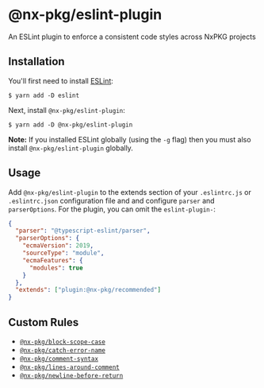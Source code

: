 # @nx-pkg/eslint-plugin

An ESLint plugin to enforce a consistent code styles across NxPKG projects

## Installation

You'll first need to install [ESLint](http://eslint.org):

```
$ yarn add -D eslint
```

Next, install `@nx-pkg/eslint-plugin`:

```
$ yarn add -D @nx-pkg/eslint-plugin
```

**Note:** If you installed ESLint globally (using the `-g` flag) then you must also install `@nx-pkg/eslint-plugin` globally.

## Usage

Add `@nx-pkg/eslint-plugin` to the extends section of your `.eslintrc.js` or `.eslintrc.json` configuration file and
and configure `parser` and `parserOptions`. For the plugin, you can omit the `eslint-plugin-`:

```json
{
  "parser": "@typescript-eslint/parser",
  "parserOptions": {
    "ecmaVersion": 2019,
    "sourceType": "module",
    "ecmaFeatures": {
      "modules": true
    }
  },
  "extends": ["plugin:@nx-pkg/recommended"]
}
```

## Custom Rules

- [`@nx-pkg/block-scope-case`](https://github.com/nxpkg/eslint-plugin/blob/master/docs/rules/block-scope-case.md)
- [`@nx-pkg/catch-error-name`](https://github.com/nxpkg/eslint-plugin/blob/master/docs/rules/catch-error-name.md)
- [`@nx-pkg/comment-syntax`](https://github.com/nxpkg/eslint-plugin/blob/master/docs/rules/comment-syntax.md)
- [`@nx-pkg/lines-around-comment`](https://github.com/nxpkg/eslint-plugin/blob/master/docs/rules/lines-around-comment.md)
- [`@nx-pkg/newline-before-return`](https://github.com/nxpkg/eslint-plugin/blob/master/docs/rules/newline-before-return.md)
